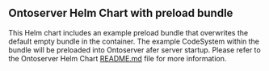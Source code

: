 ## Ontoserver Helm Chart with preload bundle
This Helm chart includes an example preload bundle that overwrites the default empty bundle in the container. The example CodeSystem within the bundle will be preloaded into Ontoserver afer server startup.
Please refer to the Ontoserver Helm Chart [README.md](https://github.com/aehrc/ontoserver-deploy/blob/master/helm/README.md) file for more information.
